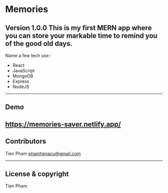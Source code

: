 # Memories

**Version 1.0.0**
This is my first MERN app where you can store your markable time to remind you of the good old
days.
---
Name a few tech use  : 
  * React
  * JavaScript
  * MongoDB
  * Express
  * NodeJS

---
## Demo

https://memories-saver.netlify.app/
---
## Contributors

Tien Pham <phamtienacu@gmail.com>


---

## License & copyright

Tien Pham 

